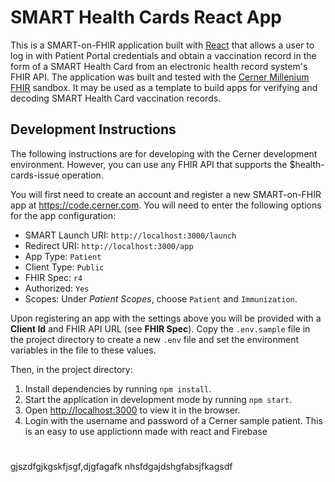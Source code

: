 # SMART Health Cards React App

This is a SMART-on-FHIR application built with [React](https://reactjs.org/) that allows a user to log in with Patient Portal credentials and obtain a vaccination record in the form of a SMART Health Card from an electronic health record system's FHIR API. The application was built and tested with the [Cerner Millenium FHIR](https://fhir.cerner.com/) sandbox. It may be used as a template to build apps for verifying and decoding SMART Health Card vaccination records.

## Development Instructions

The following instructions are for developing with the Cerner development environment. However, you can use any FHIR API that supports the $health-cards-issue operation. 

You will first need to create an account and register a new SMART-on-FHIR app at https://code.cerner.com. You will need to enter the following options for the app configuration:

- SMART Launch URI: `http://localhost:3000/launch`
- Redirect URI: `http://localhost:3000/app`
- App Type: `Patient`
- Client Type: `Public`
- FHIR Spec: `r4`
- Authorized: `Yes`
- Scopes: Under *Patient Scopes*, choose `Patient` and `Immunization`.

Upon registering an app with the settings above you will be provided with a **Client Id** and FHIR API URL (see **FHIR Spec**). Copy the `.env.sample` file in the project directory to create a new `.env` file and set the environment variables in the file to these values. 

Then, in the project directory:

1. Install dependencies by running `npm install`.
2. Start the application in development mode by running `npm start`. 
3. Open [http://localhost:3000](http://localhost:3000) to view it in the browser.
4. Login with the username and password of a Cerner sample patient.
This is an easy to use applictionn made with react and Firebase
#
gjszdfgjkgskfjsgf,djgfagafk
nhsfdgajdshgfabsjfkagsdf
